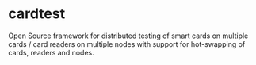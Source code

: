 # cardtest

Open Source framework for distributed testing of smart cards on multiple cards / card readers on multiple nodes with support for hot-swapping of cards, readers and nodes.
